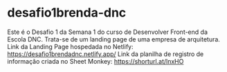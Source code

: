 # desafio1brenda-dnc
Este é o Desafio 1 da Semana 1 do curso de Desenvolver Front-end da Escola DNC. Trata-se de um landing page de uma empresa de arquitetura. 
Link da Landing Page hospedada no Netlify: https://desafio1brendadnc.netlify.app/
Link da planilha de registro de informação criada no Sheet Monkey: https://shorturl.at/lnxHO
